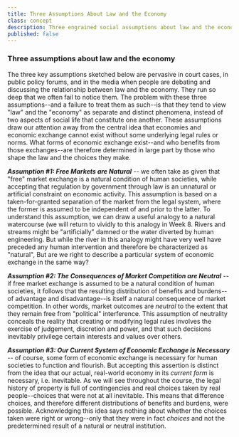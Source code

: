 ```yaml
---
title: Three Assumptions About Law and the Economy
class: concept
description: Three engrained social assumptions about law and the economy
published: false
---
```


### Three assumptions about law and the economy

The three key assumptions sketched below are pervasive in court cases, in public policy forums, and in the media when people are debating and discussing the relationship between law and the economy. They run so deep that we often fail to notice them. The problem with these three assumptions--and a failure to treat them as such--is that they tend to view "law" and the "economy" as separate and distinct phenomena, instead of two aspects of social life that constitute one another. These assumptions draw our attention away from the central idea that economies and economic exchange cannot exist without some underlying legal rules or norms. What forms of economic exchange exist--and who benefits from those exchanges--are therefore determined in large part by those who shape the law and the choices they make. 

***Assumption #1: Free Markets are Natural*** -- we often take as given that "free" market exchange is a natural condition of human societies, while accepting that regulation by government through law is an unnatural or artificial constraint on economic activity. This assumption is based on a taken-for-granted separation of the market from the legal system, where the former is assumed to be independent of and prior to the latter. To understand this assumption, we can draw a useful analogy to a natural watercourse (we will return to vividly to this analogy in Week 8. Rivers and streams might be "artificially" damned or the water diverted by human engineering. But while the river in this analogy might have very well have preceded any human intervention and therefore be characterized as "natural", But are we right to describe a particular system of economic exchange in the same way?

***Assumption #2: The Consequences of Market Competition are Neutral*** -- if free market exchange is assumed to be a natural condition of human societies, it follows that the resulting distribution of benefits and burdens--of advantage and disadvantage--is itself a natural consequence of market competition. In other words, market outcomes are *neutral* to the extent that they remain free from "political" interference.  This assumption of neutrality conceals the reality that creating or modifying legal rules involves the exercise of judgement, discretion and power, and that such decisions inevitably privilege certain interests and values over others. 

***Assumption #3: Our Current System of Economic Exchange is Necessary*** -- of course, some form of economic exchange is necessary for human societies to function and flourish. But accepting this assertion is distinct from the idea that our actual, real-world economy in its *current form* is necessary, i.e. inevitable. As we will see throughout the course, the legal history of property is full of contingencies and real choices taken by real people--choices that were not at all inevitable. This means that difference choices, and therefore different distributions of benefits and burdens, were possible. Acknowledging this idea says nothing about whether the choices taken were right or wrong--only that they were in fact *choices* and not the predetermined result of a natural or neutral institution. 